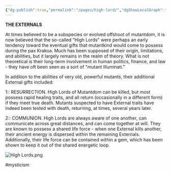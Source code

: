 ```yaml
---
{"dg-publish":true,"permalink":"/pages/high-lord/","dgShowLocalGraph":true}
---
```




**THE EXTERNALS**

At times believed to be a subspecies or evolved offshoot of mutantdom, it is now believed that the so-called "High Lords" were perhaps an early tendency toward the eventual gifts that mutantkind would come to possess during the pax Krakoa. Much has been supposed of their origin, limitations, and abilities, but it largely remains in the realm of theory. What is not theoretical is their long-term involvement in human politics, finance, and law - they have oft been seen as a sort of "mutant Illuminati." 

In addition to the abilities of very old, powerful mutants, their additional External gifts included: 

1:: RESURRECTION. High Lords of Mutantdom can be killed, but most possess rapid healing traits, and all return (occasionally in a different form) if they meet true death. Mutants suspected to have External traits have indeed been tested with death, returning, at times, several years later. 

2:: COMMUNION. High Lords are always aware of one another, can communicate across great distances, and can come together at will. They are known to possess a shared life force - when one External kills another, their ancient energy is dispersed within the remaining Externals. Additionally, their life force can be contained within a gem, which has been shown to keep it out of the shared energetic loop. 

![High Lords.png](/img/user/Assets/High%20Lords.png)

#mysticism 